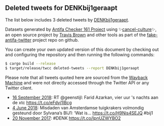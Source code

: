 ## Deleted tweets for DENKbij1geraapt

The list below includes 3 deleted tweets by
[DENKbij1geraapt](https://twitter.com/DENKbij1geraapt).



Datasets generated by [Antifa Checker 161 Project](https://twitter.com/antifacheck161) using ✨[cancel-culture](https://github.com/travisbrown/cancel-culture)✨, an open source project by 
[Travis Brown](https://twitter.com/travisbrown) and other tools as part of the 
[fake-antifa-twitter](https://github.com/antifacheck161/fake-antifa-twitter) project repo on github.

You can create your own updated version of this document by checking out and configuring the
repository and then running the following commands:

```bash
$ cargo build --release
$ target/release/twcc deleted-tweets --report DENKbij1geraapt
```

Please note that all tweets quoted here are sourced from the
[Wayback Machine](https://web.archive.org) and were not directly accessed through the Twitter API or
any Twitter client.

* [16 September 2018](https://web.archive.org/web/20180916074025/https://twitter.com/DENKbij1geraapt/status/1041230309893857280): RT @geenstijl: Farid Azarkan, vier uur 's nachts aan de xtc https://t.co/eFdyj1lBcg <!--1041230309893857280-->
* [ 4 June 2018](https://web.archive.org/web/20180604150338/https://twitter.com/DENKbij1geraapt/status/1003653511022858240): Misdaden van Amsterdamse tuigkrakers volmondig gesteund door Sylvana’s BIJ1: ‘Wat is… https://t.co/H9Nis4SEJQ #bij1 <!--1003653511022858240-->
* [20 November 2017](https://web.archive.org/web/20171120202644/https://twitter.com/DENKbij1geraapt/status/932706800113156103): #DENK https://t.co/IpnUZWYBO2 <!--932706800113156103-->
